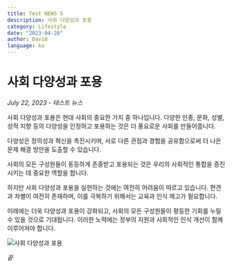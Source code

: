 ```yaml
---
title: Test NEWS 5
description: 사회 다양성과 포용
category: Lifestyle
date: "2023-04-20"
author: David
language: ko
---
```


# 사회 다양성과 포용

_July 22, 2023 - 테스트 뉴스_

사회 다양성과 포용은 현대 사회의 중요한 가치 중 하나입니다. 다양한 인종, 문화, 성별, 성적 지향 등의 다양성을 인정하고 포용하는 것은 더 풍요로운 사회를 만들어줍니다.

다양성은 창의성과 혁신을 촉진시키며, 서로 다른 관점과 경험을 공유함으로써 더 나은 문제 해결 방안을 도출할 수 있습니다.

사회의 모든 구성원들이 동등하게 존중받고 포용되는 것은 우리의 사회적인 통합을 증진시키는 데 중요한 역할을 합니다.

하지만 사회 다양성과 포용을 실현하는 것에는 여전히 어려움이 따르고 있습니다. 편견과 차별이 여전히 존재하며, 이를 극복하기 위해서는 교육과 인식 제고가 필요합니다.

미래에는 더욱 다양성과 포용이 강화되고, 사회의 모든 구성원들이 평등한 기회를 누릴 수 있을 것으로 기대됩니다. 이러한 노력에는 정부의 지원과 사회적인 인식 개선이 함께 이루어져야 합니다.

![사회 다양성과 포용](https://plus.unsplash.com/premium_photo-1664287154461-a6e34aeb043e?ixlib=rb-4.0.3&ixid=M3wxMjA3fDB8MHxzZWFyY2h8MXx8c29jaWFsfGVufDB8fDB8fHww&auto=format&fit=crop&w=500&q=60)

_끝_
